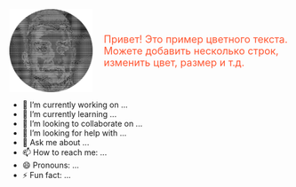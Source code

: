 <!-- 
  Замените LINK_TO_YOUR_IMAGE на ссылку на вашу картинку.
  Настройте ширину, высоту, отступ (margin-right) и стили текста по своему вкусу.
-->

<div style="display: flex; align-items: center;">
  <!-- Изображение слева -->
  <img 
       src="asciiArt.png" 
       alt="My profile picture" 
       width="150" 
       style="margin-right: 20px;" />

  <!-- Текст справа -->
  <div style="color: #FF5733; font-size: 18px;">
    Привет! Это пример цветного текста.
    <br />
    Можете добавить несколько строк, изменить цвет, размер и т.д.
  </div>
</div>



- 🔭 I’m currently working on ...
- 🌱 I’m currently learning ...
- 👯 I’m looking to collaborate on ...
- 🤔 I’m looking for help with ...
- 💬 Ask me about ...
- 📫 How to reach me: ...
- 😄 Pronouns: ...
- ⚡ Fun fact: ...

